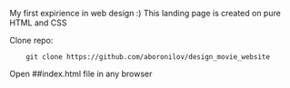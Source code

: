 My first expirience in web design :)
This landing page is created on pure HTML and CSS

Clone repo:
```
    git clone https://github.com/aboronilov/design_movie_website
```

Open ##index.html file in any browser